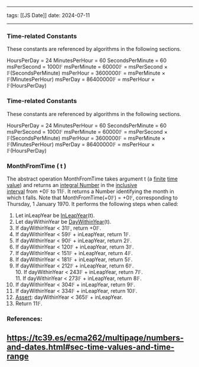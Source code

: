 
--- 
tags: [[JS Date]]
date: 2024-07-11

---
### Time-related Constants
These constants are referenced by algorithms in the following sections.

HoursPerDay = 24
MinutesPerHour = 60
SecondsPerMinute = 60
msPerSecond = 1000𝔽
msPerMinute = 60000𝔽 = msPerSecond × 𝔽(SecondsPerMinute)
msPerHour = 3600000𝔽 = msPerMinute × 𝔽(MinutesPerHour)
msPerDay = 86400000𝔽 = msPerHour × 𝔽(HoursPerDay)

### Time-related Constants
These constants are referenced by algorithms in the following sections.

HoursPerDay = 24
MinutesPerHour = 60
SecondsPerMinute = 60
msPerSecond = 1000𝔽
msPerMinute = 60000𝔽 = msPerSecond × 𝔽(SecondsPerMinute)
msPerHour = 3600000𝔽 = msPerMinute × 𝔽(MinutesPerHour)
msPerDay = 86400000𝔽 = msPerHour × 𝔽(HoursPerDay)

### MonthFromTime ( t )

The abstract operation MonthFromTime takes argument t (a [finite](https://tc39.es/ecma262/multipage/ecmascript-data-types-and-values.html#finite) [time value](https://tc39.es/ecma262/multipage/numbers-and-dates.html#sec-time-values-and-time-range)) and returns an [integral Number](https://tc39.es/ecma262/multipage/notational-conventions.html#integral-number) in the [inclusive interval](https://tc39.es/ecma262/multipage/notational-conventions.html#inclusive-interval) from +0𝔽 to 11𝔽. It returns a Number identifying the month in which t falls. Note that MonthFromTime(+0𝔽) = +0𝔽, corresponding to Thursday, 1 January 1970. It performs the following steps when called:

1. Let inLeapYear be [InLeapYear](https://tc39.es/ecma262/multipage/numbers-and-dates.html#sec-inleapyear)(t).
2. Let dayWithinYear be [DayWithinYear](https://tc39.es/ecma262/multipage/numbers-and-dates.html#sec-daywithinyear)(t).
3. If dayWithinYear < 31𝔽, return +0𝔽.
4. If dayWithinYear < 59𝔽 + inLeapYear, return 1𝔽.
5. If dayWithinYear < 90𝔽 + inLeapYear, return 2𝔽.
6. If dayWithinYear < 120𝔽 + inLeapYear, return 3𝔽.
7. If dayWithinYear < 151𝔽 + inLeapYear, return 4𝔽.
8. If dayWithinYear < 181𝔽 + inLeapYear, return 5𝔽.
9. If dayWithinYear < 212𝔽 + inLeapYear, return 6𝔽.
10. If dayWithinYear < 243𝔽 + inLeapYear, return 7𝔽.
11. If dayWithinYear < 273𝔽 + inLeapYear, return 8𝔽.
12. If dayWithinYear < 304𝔽 + inLeapYear, return 9𝔽.
13. If dayWithinYear < 334𝔽 + inLeapYear, return 10𝔽.
14. [Assert](https://tc39.es/ecma262/multipage/notational-conventions.html#assert): dayWithinYear < 365𝔽 + inLeapYear.
15. Return 11𝔽.


### References:
https://tc39.es/ecma262/multipage/numbers-and-dates.html#sec-time-values-and-time-range
---



